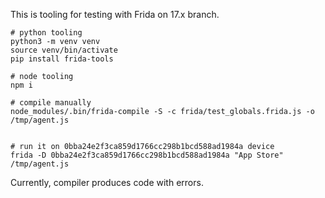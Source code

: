 This is tooling for testing with Frida on 17.x branch.

```
# python tooling
python3 -m venv venv
source venv/bin/activate
pip install frida-tools

# node tooling
npm i

# compile manually
node_modules/.bin/frida-compile -S -c frida/test_globals.frida.js -o /tmp/agent.js


# run it on 0bba24e2f3ca859d1766cc298b1bcd588ad1984a device
frida -D 0bba24e2f3ca859d1766cc298b1bcd588ad1984a "App Store" /tmp/agent.js
```

Currently, compiler produces code with errors.
